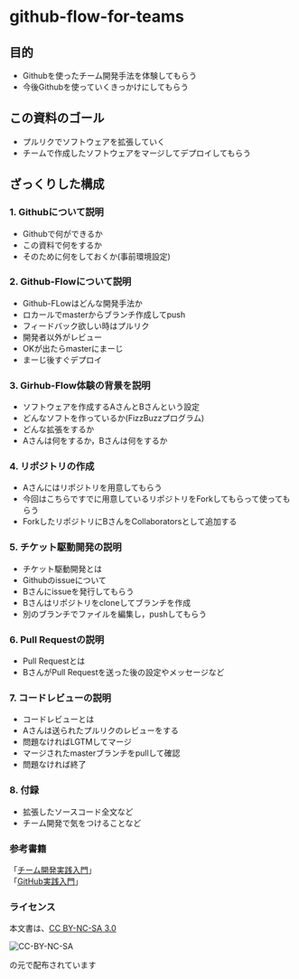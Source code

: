 # github-flow-for-teams

## 目的

  * Githubを使ったチーム開発手法を体験してもらう
  * 今後Githubを使っていくきっかけにしてもらう

## この資料のゴール
  * プルリクでソフトウェアを拡張していく
  * チームで作成したソフトウェアをマージしてデプロイしてもらう

## ざっくりした構成
### 1. Githubについて説明
  * Githubで何ができるか
  * この資料で何をするか
  * そのために何をしておくか(事前環境設定)  
  

### 2. Github-Flowについて説明
  * Github-FLowはどんな開発手法か
  * ロカールでmasterからブランチ作成してpush
  * フィードバック欲しい時はプルリク
  * 開発者以外がレビュー
  * OKが出たらmasterにまーじ
  * まーじ後すぐデプロイ

### 3. Girhub-Flow体験の背景を説明
  * ソフトウェアを作成するAさんとBさんという設定
  * どんなソフトを作っているか(FizzBuzzプログラム)
  * どんな拡張をするか
  * Aさんは何をするか，Bさんは何をするか

### 4. リポジトリの作成
  * Aさんにはリポジトリを用意してもらう
  * 今回はこちらですでに用意しているリポジトリをForkしてもらって使ってもらう
  * ForkしたリポジトリにBさんをCollaboratorsとして追加する
 
### 5. チケット駆動開発の説明
  * チケット駆動開発とは
  * Githubのissueについて
  * Bさんにissueを発行してもらう
  * Bさんはリポジトリをcloneしてブランチを作成
  * 別のブランチでファイルを編集し，pushしてもらう

### 6. Pull Requestの説明
  * Pull Requestとは
  * BさんがPull Requestを送った後の設定やメッセージなど

### 7. コードレビューの説明
  * コードレビューとは
  * Aさんは送られたプルリクのレビューをする
  * 問題なければLGTMしてマージ
  * マージされたmasterブランチをpullして確認
  * 問題なければ終了

### 8. 付録
  * 拡張したソースコード全文など
  * チーム開発で気をつけることなど

### 参考書籍
「[チーム開発実践入門](http://gihyo.jp/book/2014/978-4-7741-6428-1)」  
「[GitHub実践入門](http://gihyo.jp/book/2014/978-4-7741-6366-6)」

### ライセンス
本文書は、[CC BY-NC-SA 3.0](https://creativecommons.org/licenses/by-nc-sa/3.0/deed.ja)

![CC-BY-NC-SA](https://licensebuttons.net/l/by-nc-sa/3.0/88x31.png)

の元で配布されています
